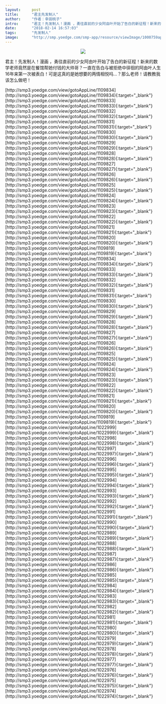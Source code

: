 ```yaml
---
layout:     post
title:      "君主先发制人"
author:     "作者：幸田桃子"
intro:      "君主！先发制人！漫画 ，勇往直前的少女阿由叶开始了告白的新征程！新来的数学老师竟然是在餐馆帮她付钱的大帅哥？一直在告白与被拒绝中徘徊的阿由叶人生16年来第一次被表白！可是这真的是她想要的两情相悦吗…？那么老师！请教教我该怎么做吧！"
date:       "2018-02-14 16:57:03"
tags:       "先发制人"
image:      "http://smp.yoedge.com/smp-app/resource/viewImage/1000759appline.png"
---
```

<div style="text-align: center">
<p><img src="http://smp.yoedge.com/smp-app/resource/viewImage/1000759appline.png"/></p>
</div>
<p class="post-meta">
<span>君主！先发制人！漫画 ，勇往直前的少女阿由叶开始了告白的新征程！新来的数学老师竟然是在餐馆帮她付钱的大帅哥？一直在告白与被拒绝中徘徊的阿由叶人生16年来第一次被表白！可是这真的是她想要的两情相悦吗…？那么老师！请教教我该怎么做吧！</span>
</p>
[http://smp3.yoedge.com/view/gotoAppLine/1109834](http://smp3.yoedge.com/view/gotoAppLine/1109834){:target="_blank"}
[http://smp3.yoedge.com/view/gotoAppLine/1109833](http://smp3.yoedge.com/view/gotoAppLine/1109833){:target="_blank"}
[http://smp3.yoedge.com/view/gotoAppLine/1109832](http://smp3.yoedge.com/view/gotoAppLine/1109832){:target="_blank"}
[http://smp3.yoedge.com/view/gotoAppLine/1109831](http://smp3.yoedge.com/view/gotoAppLine/1109831){:target="_blank"}
[http://smp3.yoedge.com/view/gotoAppLine/1109830](http://smp3.yoedge.com/view/gotoAppLine/1109830){:target="_blank"}
[http://smp3.yoedge.com/view/gotoAppLine/1109829](http://smp3.yoedge.com/view/gotoAppLine/1109829){:target="_blank"}
[http://smp3.yoedge.com/view/gotoAppLine/1109828](http://smp3.yoedge.com/view/gotoAppLine/1109828){:target="_blank"}
[http://smp3.yoedge.com/view/gotoAppLine/1109827](http://smp3.yoedge.com/view/gotoAppLine/1109827){:target="_blank"}
[http://smp3.yoedge.com/view/gotoAppLine/1109826](http://smp3.yoedge.com/view/gotoAppLine/1109826){:target="_blank"}
[http://smp3.yoedge.com/view/gotoAppLine/1109825](http://smp3.yoedge.com/view/gotoAppLine/1109825){:target="_blank"}
[http://smp3.yoedge.com/view/gotoAppLine/1109824](http://smp3.yoedge.com/view/gotoAppLine/1109824){:target="_blank"}
[http://smp3.yoedge.com/view/gotoAppLine/1109823](http://smp3.yoedge.com/view/gotoAppLine/1109823){:target="_blank"}
[http://smp3.yoedge.com/view/gotoAppLine/1109822](http://smp3.yoedge.com/view/gotoAppLine/1109822){:target="_blank"}
[http://smp3.yoedge.com/view/gotoAppLine/1109821](http://smp3.yoedge.com/view/gotoAppLine/1109821){:target="_blank"}
[http://smp3.yoedge.com/view/gotoAppLine/1109820](http://smp3.yoedge.com/view/gotoAppLine/1109820){:target="_blank"}
[http://smp3.yoedge.com/view/gotoAppLine/1109819](http://smp3.yoedge.com/view/gotoAppLine/1109819){:target="_blank"}
[http://smp3.yoedge.com/view/gotoAppLine/1109834](http://smp3.yoedge.com/view/gotoAppLine/1109834){:target="_blank"}
[http://smp3.yoedge.com/view/gotoAppLine/1109833](http://smp3.yoedge.com/view/gotoAppLine/1109833){:target="_blank"}
[http://smp3.yoedge.com/view/gotoAppLine/1109832](http://smp3.yoedge.com/view/gotoAppLine/1109832){:target="_blank"}
[http://smp3.yoedge.com/view/gotoAppLine/1109831](http://smp3.yoedge.com/view/gotoAppLine/1109831){:target="_blank"}
[http://smp3.yoedge.com/view/gotoAppLine/1109830](http://smp3.yoedge.com/view/gotoAppLine/1109830){:target="_blank"}
[http://smp3.yoedge.com/view/gotoAppLine/1109829](http://smp3.yoedge.com/view/gotoAppLine/1109829){:target="_blank"}
[http://smp3.yoedge.com/view/gotoAppLine/1109828](http://smp3.yoedge.com/view/gotoAppLine/1109828){:target="_blank"}
[http://smp3.yoedge.com/view/gotoAppLine/1109827](http://smp3.yoedge.com/view/gotoAppLine/1109827){:target="_blank"}
[http://smp3.yoedge.com/view/gotoAppLine/1109826](http://smp3.yoedge.com/view/gotoAppLine/1109826){:target="_blank"}
[http://smp3.yoedge.com/view/gotoAppLine/1109825](http://smp3.yoedge.com/view/gotoAppLine/1109825){:target="_blank"}
[http://smp3.yoedge.com/view/gotoAppLine/1109824](http://smp3.yoedge.com/view/gotoAppLine/1109824){:target="_blank"}
[http://smp3.yoedge.com/view/gotoAppLine/1109823](http://smp3.yoedge.com/view/gotoAppLine/1109823){:target="_blank"}
[http://smp3.yoedge.com/view/gotoAppLine/1109822](http://smp3.yoedge.com/view/gotoAppLine/1109822){:target="_blank"}
[http://smp3.yoedge.com/view/gotoAppLine/1109821](http://smp3.yoedge.com/view/gotoAppLine/1109821){:target="_blank"}
[http://smp3.yoedge.com/view/gotoAppLine/1109820](http://smp3.yoedge.com/view/gotoAppLine/1109820){:target="_blank"}
[http://smp3.yoedge.com/view/gotoAppLine/1109819](http://smp3.yoedge.com/view/gotoAppLine/1109819){:target="_blank"}
[http://smp3.yoedge.com/view/gotoAppLine/1022999](http://smp3.yoedge.com/view/gotoAppLine/1022999){:target="_blank"}
[http://smp3.yoedge.com/view/gotoAppLine/1022998](http://smp3.yoedge.com/view/gotoAppLine/1022998){:target="_blank"}
[http://smp3.yoedge.com/view/gotoAppLine/1022997](http://smp3.yoedge.com/view/gotoAppLine/1022997){:target="_blank"}
[http://smp3.yoedge.com/view/gotoAppLine/1022996](http://smp3.yoedge.com/view/gotoAppLine/1022996){:target="_blank"}
[http://smp3.yoedge.com/view/gotoAppLine/1022995](http://smp3.yoedge.com/view/gotoAppLine/1022995){:target="_blank"}
[http://smp3.yoedge.com/view/gotoAppLine/1022994](http://smp3.yoedge.com/view/gotoAppLine/1022994){:target="_blank"}
[http://smp3.yoedge.com/view/gotoAppLine/1022993](http://smp3.yoedge.com/view/gotoAppLine/1022993){:target="_blank"}
[http://smp3.yoedge.com/view/gotoAppLine/1022992](http://smp3.yoedge.com/view/gotoAppLine/1022992){:target="_blank"}
[http://smp3.yoedge.com/view/gotoAppLine/1022991](http://smp3.yoedge.com/view/gotoAppLine/1022991){:target="_blank"}
[http://smp3.yoedge.com/view/gotoAppLine/1022990](http://smp3.yoedge.com/view/gotoAppLine/1022990){:target="_blank"}
[http://smp3.yoedge.com/view/gotoAppLine/1022989](http://smp3.yoedge.com/view/gotoAppLine/1022989){:target="_blank"}
[http://smp3.yoedge.com/view/gotoAppLine/1022988](http://smp3.yoedge.com/view/gotoAppLine/1022988){:target="_blank"}
[http://smp3.yoedge.com/view/gotoAppLine/1022987](http://smp3.yoedge.com/view/gotoAppLine/1022987){:target="_blank"}
[http://smp3.yoedge.com/view/gotoAppLine/1022986](http://smp3.yoedge.com/view/gotoAppLine/1022986){:target="_blank"}
[http://smp3.yoedge.com/view/gotoAppLine/1022985](http://smp3.yoedge.com/view/gotoAppLine/1022985){:target="_blank"}
[http://smp3.yoedge.com/view/gotoAppLine/1022984](http://smp3.yoedge.com/view/gotoAppLine/1022984){:target="_blank"}
[http://smp3.yoedge.com/view/gotoAppLine/1022983](http://smp3.yoedge.com/view/gotoAppLine/1022983){:target="_blank"}
[http://smp3.yoedge.com/view/gotoAppLine/1022982](http://smp3.yoedge.com/view/gotoAppLine/1022982){:target="_blank"}
[http://smp3.yoedge.com/view/gotoAppLine/1022981](http://smp3.yoedge.com/view/gotoAppLine/1022981){:target="_blank"}
[http://smp3.yoedge.com/view/gotoAppLine/1022980](http://smp3.yoedge.com/view/gotoAppLine/1022980){:target="_blank"}
[http://smp3.yoedge.com/view/gotoAppLine/1022979](http://smp3.yoedge.com/view/gotoAppLine/1022979){:target="_blank"}
[http://smp3.yoedge.com/view/gotoAppLine/1022978](http://smp3.yoedge.com/view/gotoAppLine/1022978){:target="_blank"}
[http://smp3.yoedge.com/view/gotoAppLine/1022977](http://smp3.yoedge.com/view/gotoAppLine/1022977){:target="_blank"}
[http://smp3.yoedge.com/view/gotoAppLine/1022976](http://smp3.yoedge.com/view/gotoAppLine/1022976){:target="_blank"}
[http://smp3.yoedge.com/view/gotoAppLine/1022975](http://smp3.yoedge.com/view/gotoAppLine/1022975){:target="_blank"}
[http://smp3.yoedge.com/view/gotoAppLine/1022974](http://smp3.yoedge.com/view/gotoAppLine/1022974){:target="_blank"}


